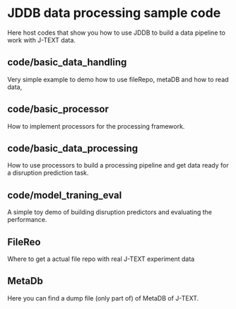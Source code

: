 # JDDB data processing sample code

Here host codes that show you how to use JDDB to build a data pipeline to work with J-TEXT data.

## code/basic_data_handling

Very simple example to demo how to use fileRepo, metaDB and how to read data,

## code/basic_processor

How to implement processors for the processing framework.

## code/basic_data_processing

How to use processors to build a processing pipeline and get data ready for a disruption prediction task.

## code/model_traning_eval

A simple toy demo of building disruption predictors and evaluating the performance.

## FileReo

Where to get a actual file repo with real J-TEXT experiment data

## MetaDb

Here you can find a dump file (only part of) of MetaDB of J-TEXT.
